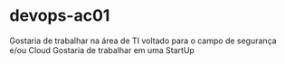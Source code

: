 # devops-ac01
Gostaria de trabalhar na área de TI voltado para o campo de segurança e/ou Cloud
Gostaria de trabalhar em uma StartUp
